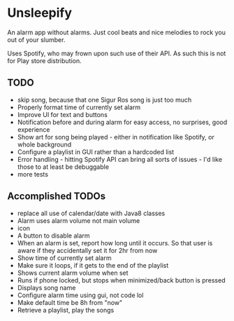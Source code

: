 # Unsleepify
An alarm app without alarms. Just cool beats and nice melodies to rock you out of your slumber.

Uses Spotify, who may frown upon such use of their API. As such this is not for Play store distribution.

## TODO
- skip song, because that one Sigur Ros song is just too much
- Properly format time of currently set alarm
- Improve UI for text and buttons
- Notification before and during alarm for easy access, no surprises, good experience
- Show art for song being played - either in notification like Spotify, or whole background
- Configure a playlist in GUI rather than a hardcoded list
- Error handling - hitting Spotify API can bring all sorts of issues - I'd like those to at least be debuggable
- more tests

## Accomplished TODOs
- replace all use of calendar/date with Java8 classes
- Alarm uses alarm volume not main volume
- icon
- A button to disable alarm
- When an alarm is set, report how long until it occurs. So that user is aware if they accidentally set it for 2hr from now
- Show time of currently set alarm
- Make sure it loops, if it gets to the end of the playlist
- Shows current alarm volume when set
- Runs if phone locked, but stops when minimized/back button is pressed
- Displays song name
- Configure alarm time using gui, not code lol
- Make default time be 8h from "now"
- Retrieve a playlist, play the songs

